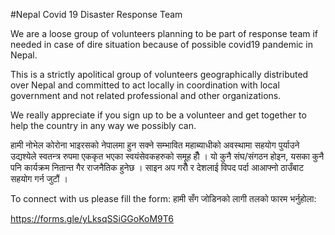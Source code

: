 #Nepal Covid 19 Disaster Response Team

We are a loose group of volunteers planning to be part of response team if needed in case of dire situation because of 
possible covid19 pandemic in Nepal. 

This is a strictly apolitical group of volunteers geographically distributed over Nepal and committed to act locally in 
coordination with local government and not related professional and other organizations. 

We really appreciate if you sign up to be a volunteer and get together to help the country in any way we possibly can. 

हामी नोभेल कोरोना भाइरसको नेपालमा हुन सक्ने सम्भावित महाब्याधीको अवस्थामा सहयोग पुर्याउने उद्यश्येले स्वतन्त्र रुपमा एककृत भएका स्वयंसेवकहरुको समूह हौँ । 
यो कुनै संघ/संगठन होइन, यसका कुनै पनि कार्यक्रम नितान्त गैर राजनैतिक हुनेछ । साइन अप गरौँ र देशलाई विपद पर्दा आआफ्नो ठाउँबाट सहयोग गर्न जुटौं ।


To connect with us please fill the form:
हामी सँग जोडिनको लागी तलको फारम भर्नुहोला:

https://forms.gle/yLksqSSiGGoKoM9T6
